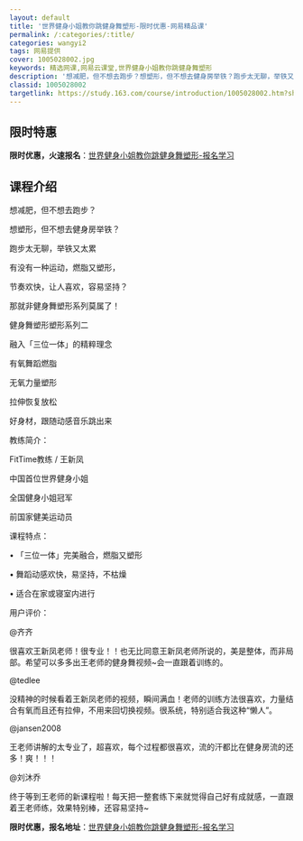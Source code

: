 ```yaml
---
layout: default
title: '世界健身小姐教你跳健身舞塑形-限时优惠-网易精品课'
permalink: /:categories/:title/
categories: wangyi2
tags: 网易提供
cover: 1005028002.jpg
keywords: 精选网课,网易云课堂,世界健身小姐教你跳健身舞塑形
description: '想减肥，但不想去跑步？想塑形，但不想去健身房举铁？跑步太无聊，举铁又太累有没有一种运动，燃脂又塑形，节奏欢快，让人喜欢，'
classid: 1005028002
targetlink: https://study.163.com/course/introduction/1005028002.htm?share=1&shareId=1025206652&utm_campaign=share&utm_medium=iphoneShare&utm_source=&utm_u=1025206652
---
```


## 限时特惠

**限时优惠，火速报名**：[世界健身小姐教你跳健身舞塑形-报名学习](https://study.163.com/course/introduction/1005028002.htm?share=1&shareId=1025206652&utm_campaign=share&utm_medium=iphoneShare&utm_source=&utm_u=1025206652)

## 课程介绍

想减肥，但不想去跑步？

想塑形，但不想去健身房举铁？

跑步太无聊，举铁又太累

有没有一种运动，燃脂又塑形，

节奏欢快，让人喜欢，容易坚持？

那就非健身舞塑形系列莫属了！



健身舞塑形塑形系列二

融入「三位一体」的精粹理念

有氧舞蹈燃脂

无氧力量塑形

拉伸恢复放松

好身材，跟随动感音乐跳出来



教练简介：

FitTime教练 / 王新凤

中国首位世界健身小姐

全国健身小姐冠军

前国家健美运动员



课程特点：

• 「三位一体」完美融合，燃脂又塑形

• 舞蹈动感欢快，易坚持，不枯燥

• 适合在家或寝室内进行



用户评价：

@齐齐

很喜欢王新凤老师！很专业！！也无比同意王新凤老师所说的，美是整体，而非局部。希望可以多多出王老师的健身舞视频~会一直跟着训练的。

@tedlee

没精神的时候看着王新凤老师的视频，瞬间满血！老师的训练方法很喜欢，力量结合有氧而且还有拉伸，不用来回切换视频。很系统，特别适合我这种“懒人”。

@jansen2008

王老师讲解的太专业了，超喜欢，每个过程都很喜欢，流的汗都比在健身房流的还多！爽！！！

@刘沐乔

终于等到王老师的新课程啦！每天把一整套练下来就觉得自己好有成就感，一直跟着王老师练，效果特别棒，还容易坚持~

**限时优惠，报名地址**：[世界健身小姐教你跳健身舞塑形-报名学习](https://study.163.com/course/introduction/1005028002.htm?share=1&shareId=1025206652&utm_campaign=share&utm_medium=iphoneShare&utm_source=&utm_u=1025206652)

